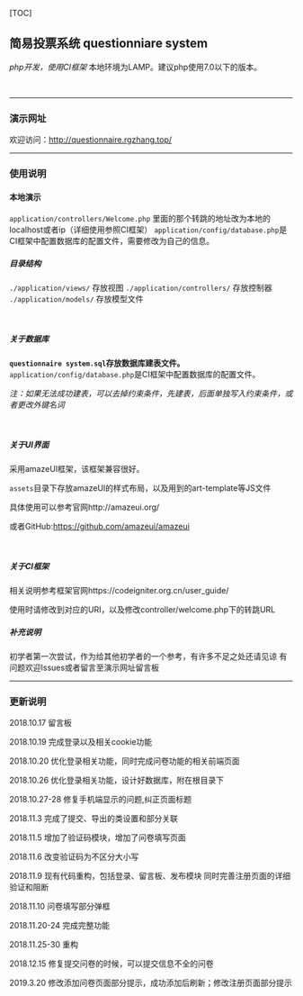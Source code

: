 [TOC]

## 简易投票系统  questionniare system

*php开发，使用CI框架*
本地环境为LAMP。建议php使用7.0以下的版本。


<br>



<hr>



### 演示网址
欢迎访问：http://questionnaire.rgzhang.top/



<hr>


### 使用说明

#### 本地演示
``` application/controllers/Welcome.php ```  里面的那个转跳的地址改为本地的localhost或者ip（详细使用参照CI框架）
``` application/config/database.php ```是CI框架中配置数据库的配置文件，需要修改为自己的信息。

##### 目录结构
```./application/views/```  			存放视图
```./application/controllers/```		存放控制器
```./application/models/```				存放模型文件

<br>

##### 关于数据库
**```questionnaire system.sql```存放数据库建表文件。**
``` application/config/database.php ```是CI框架中配置数据库的配置文件。

*注：如果无法成功建表，可以去掉约束条件，先建表，后面单独写入约束条件，或者更改外键名词*

<br>

##### 关于UI界面
采用amazeUI框架，该框架兼容很好。

```assets```目录下存放amazeUI的样式布局，以及用到的art-template等JS文件

具体使用可以参考官网http://amazeui.org/

或者GitHub:https://github.com/amazeui/amazeui

<br>

##### 关于CI框架

相关说明参考框架官网https://codeigniter.org.cn/user_guide/

使用时请修改到对应的URI，以及修改controller/welcome.php下的转跳URL
<br>



##### 补充说明
初学者第一次尝试，作为给其他初学者的一个参考，有许多不足之处还请见谅
有问题欢迎Issues或者留言至演示网址留言板

<hr>

### 更新说明


2018.10.17
留言板

2018.10.19
完成登录以及相关cookie功能

2018.10.20
优化登录相关功能，同时完成问卷功能的相关前端页面

2018.10.26
优化登录相关功能，设计好数据库，附在根目录下


2018.10.27-28
修复手机端显示的问题,纠正页面标题

2018.11.3
完成了提交、导出的类设置和部分关联

2018.11.5
增加了验证码模块，增加了问卷填写页面

2018.11.6
改变验证码为不区分大小写

2018.11.9 
现有代码重构，包括登录、留言板、发布模块
同时完善注册页面的详细验证和阻断

2018.11.10
问卷填写部分弹框

2018.11.20-24
完成完整功能

2018.11.25-30
重构

2018.12.15
修复提交问卷的时候，可以提交信息不全的问卷


2019.3.20
修改添加问卷页面部分提示，成功添加后刷新；修改注册页面部分提示